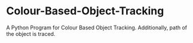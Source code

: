 # Colour-Based-Object-Tracking
A Python Program for Colour Based Object Tracking. Additionally, path of the object is traced.

